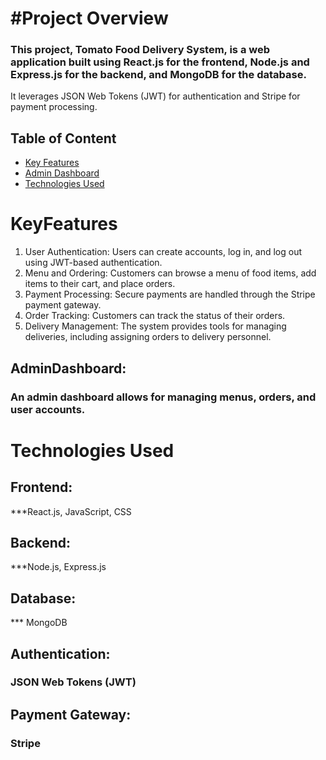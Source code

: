 # #Project Overview
 ### This project, Tomato Food Delivery System, is a web application built using React.js for the frontend, Node.js and Express.js for the backend, and MongoDB for the database. 
 It leverages JSON Web Tokens (JWT) for authentication and Stripe for payment processing.


## Table of Content 

- [Key Features](#KeyFeatures)
- [Admin Dashboard](#AdminDashboard)
- [Technologies Used](#technologies-used)
# KeyFeatures

1. User Authentication: 
   Users can create accounts, log in, and log out using JWT-based authentication.
2. Menu and Ordering: 
Customers can browse a menu of food items, add items to their cart, and place orders.
3. Payment Processing: 
Secure payments are handled through the Stripe payment gateway.
4. Order Tracking: 
Customers can track the status of their orders.
5. Delivery Management: 
The system provides tools for managing deliveries, including assigning orders to delivery personnel.

## AdminDashboard: 
### An admin dashboard allows for managing menus, orders, and user accounts.

# Technologies Used
## Frontend: 
 ***React.js, JavaScript, CSS
## Backend: 
***Node.js, Express.js
## Database: 
*** MongoDB
## Authentication: 
### JSON Web Tokens (JWT)
## Payment Gateway: 
### Stripe
